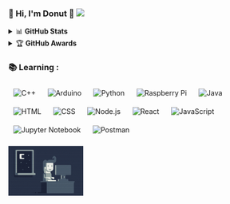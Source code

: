 ### 👋 Hi, I'm Donut :doughnut: ![](https://komarev.com/ghpvc/?username=Thiraphat-K&label=Visitor&style=flat-square&color=red)

<details>
    <summary>&#128202 <b>GitHub Stats</b></summary><br/>

![Thiraphat-K's GitHub stats](https://github-readme-stats.vercel.app/api?username=Thiraphat-K&show_icons=true&theme=calm)
<br>
![Top Langs](https://github-readme-stats.vercel.app/api/top-langs/?username=Thiraphat-K&theme=calm&layout=compact&langs_count=8)
<br>
![Thiraphat-K](https://github-readme-streak-stats.herokuapp.com/?user=Thiraphat-K&count_private=true&theme=onedark)

</details>
<details>
    <summary>&#127942 <b>GitHub Awards</b></summary><br/>

![Github Trophy](https://github-profile-trophy.vercel.app/?username=Thiraphat-K&theme=gruvbox)

</details>

### :books: Learning :
<p>
<img style="margin: 10px" src="https://cdn.jsdelivr.net/npm/simple-icons@3.0.1/icons/cplusplus.svg" alt="C++" height="25"/>
<img style="margin: 10px" src="https://cdn.jsdelivr.net/npm/simple-icons@3.0.1/icons/arduino.svg" alt="Arduino" height="25"/>
<img style="margin: 10px" src="https://cdn.jsdelivr.net/npm/simple-icons@3.0.1/icons/python.svg" alt="Python" height="25"/>
<img style="margin: 10px" src="https://cdn.jsdelivr.net/npm/simple-icons@3.0.1/icons/raspberrypi.svg" alt="Raspberry Pi" height="25"/> 
<img style="margin: 10px" src="https://cdn.jsdelivr.net/npm/simple-icons@3.0.1/icons/java.svg" alt="Java" height="25"/>
<img style="margin: 10px" src="https://cdn.jsdelivr.net/npm/simple-icons@3.0.1/icons/html5.svg" alt="HTML" height="25"/>
<img style="margin: 10px" src="https://cdn.jsdelivr.net/npm/simple-icons@3.0.1/icons/css3.svg" alt="CSS" height="25"/>
<img style="margin: 10px" src="https://cdn.jsdelivr.net/npm/simple-icons@3.0.1/icons/node-dot-js.svg" alt="Node.js" height="25"/> 
<img style="margin: 10px" src="https://cdn.jsdelivr.net/npm/simple-icons@3.0.1/icons/react.svg" alt="React" height="25"/>
<img style="margin: 10px" src="https://cdn.jsdelivr.net/npm/simple-icons@3.0.1/icons/javascript.svg" alt="JavaScript" height="25"/>
<img style="margin: 10px" src="https://cdn.jsdelivr.net/npm/simple-icons@3.0.1/icons/jupyter.svg" alt="Jupyter Notebook" height="25"/>
<img style="margin: 10px" src="https://cdn.jsdelivr.net/npm/simple-icons@3.0.1/icons/postman.svg" alt="Postman" height="25"/>
 <div>
   <img alt="Night Coding" src="https://raw.githubusercontent.com/AVS1508/AVS1508/master/assets/Night-Coding.gif" width="150" height="100"/>
   </div>
  </p>

